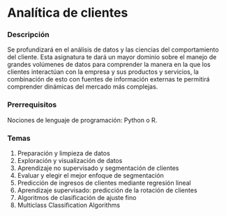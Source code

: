 # Analítica de clientes

### Descripción 

Se profundizará en el análisis de datos y las ciencias del comportamiento del cliente. Esta asignatura te dará un mayor dominio sobre el manejo de grandes volúmenes de datos para comprender la manera en la que los clientes interactúan con la empresa y sus productos y servicios, la combinación de esto con fuentes de información externas te permitirá comprender dinámicas del mercado más complejas. 

### Prerrequisitos 

Nociones de lenguaje de programación: Python o R. 

### Temas 
1. Preparación y limpieza de datos
2. Exploración y visualización de datos
3. Aprendizaje no supervisado y segmentación de clientes
4. Evaluar y elegir el mejor enfoque de segmentación
5. Predicción de ingresos de clientes mediante regresión lineal
6. Aprendizaje supervisado: predicción de la rotación de clientes
7. Algoritmos de clasificación de ajuste fino
8. Multiclass Classification Algorithms